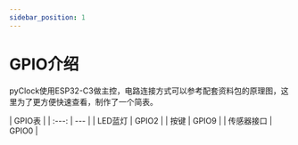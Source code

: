 ```yaml
---
sidebar_position: 1
---
```


# GPIO介绍

pyClock使用ESP32-C3做主控，电路连接方式可以参考配套资料包的原理图，这里为了更方便快速查看，制作了一个简表。

|  GPIO表 |
|  :---:  | ---  |
| LED蓝灯  | GPIO2 |
| 按键  | GPIO9 |
| 传感器接口  | GPIO0 |
